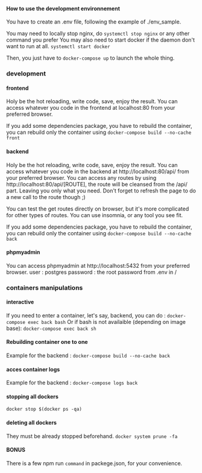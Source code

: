 #### How to use the development environnement

You have to create an .env file, following the example of ./env_sample.

You may need to locally stop nginx, do
`systemctl stop nginx`
or any other command you prefer
You may also need to start docker if the daemon don't want to run at all.
`systemctl start docker`

Then, you just have to
`docker-compose up` to launch the whole thing.

### development

#### frontend

Holy be the hot reloading, write code, save, enjoy the result.
You can access whatever you code in the frontend at localhost:80 from your preferred browser.

If you add some dependencies package, you have to rebuild the container, you can rebuild only the container using
`docker-compose build --no-cache front`

#### backend

Holy be the hot reloading, write code, save, enjoy the result.
You can access whatever you code in the backend at http://localhost:80/api/ from your preferred browser.
You can access any routes by using http://localhost:80/api/[ROUTE], the route will be cleansed from the /api/ part. Leaving you only what you need.
Don't forget to refresh the page to do a new call to the route though ;)

You can test the get routes directly on browser, but it's more complicated for other types of routes. You can use insomnia, or any tool you see fit.

If you add some dependencies package, you have to rebuild the container, you can rebuild only the container using
`docker-compose build --no-cache back`

#### phpmyadmin

You can access phpmyadmin at http://localhost:5432 from your preferred browser.
user : postgres
password : the root password from .env in /

### containers manipulations

#### interactive

If you need to enter a container, let's say, backend, you can do :
`docker-compose exec back bash`
Or if bash is not availaible (depending on image base):
`docker-compose exec back sh`

#### Rebuilding container one to one

Example for the backend :
`docker-compose build --no-cache back`

#### acces container logs

Example for the backend :
`docker-compose logs back`

#### stopping all dockers

`docker stop $(docker ps -qa)`

#### deleting all dockers

They must be already stopped beforehand.
`docker system prune -fa`

#### BONUS

There is a few npm run `command` in packege.json, for your convenience.
